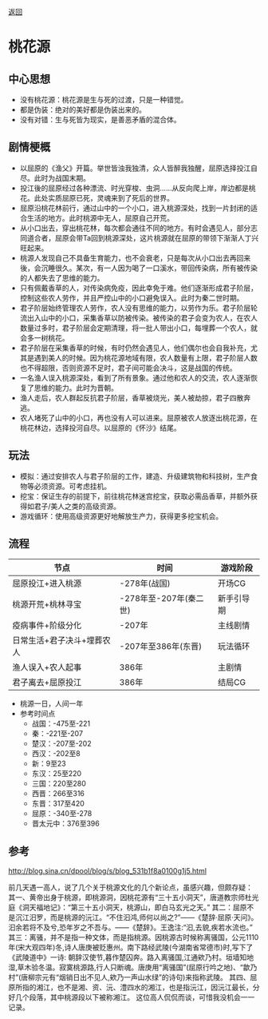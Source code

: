 [返回](README.md)

# 桃花源
## 中心思想
- 没有桃花源：桃花源是生与死的过渡，只是一种错觉。
- 都是伪装：绝对的美好都是伪装出来的。
- 没有对错：生与死皆为现实，是善恶矛盾的混合体。

## 剧情梗概
- 以屈原的《渔父》开篇。举世皆浊我独清，众人皆醉我独醒，屈原选择投江自尽。此时为战国末期。
- 投江後的屈原经过各种漂流、时光穿梭、虫洞……从反向爬上岸，岸边都是桃花。此处实质屈原已死，灵魂来到了死后的世界。
- 屈原沿桃花林前行，通过山中的一个小口，进入桃源深处，找到一片封闭的适合生活的地方。此时桃源中无人，屈原自己开荒。
- 从小口出去，穿出桃花林，每次都会通往不同的地方。有时会遇见人，部分志同道合者，屈原会带Ta回到桃源深处，这片桃源就在屈原的带领下渐渐人丁兴旺起来。
- 桃源人发现自己不具备生育能力，也不会衰老，只是每次从小口出去再回来後，会沉睡很久。某次，有一人因为喝了一口溪水，带回传染病，所有被传染的人都失去了思维的能力。
- 只有佩戴香草的人，对传染病免疫，因此幸免于难。他们逐渐形成君子阶层，控制这些农人劳作，并且严控山中的小口避免误入。此时为秦二世时期。
- 君子阶层始终管理农人劳作，农人没有思维的能力，以劳作为乐。君子阶层轮流出入山中的小口，采集香草以防被传染。被传染的君子会变为农人，在农人数量过多时，君子阶层会定期清理，将一批人带出小口，每埋葬一个农人，就会多一树桃花。
- 君子阶层在采集香草的时候，有时仍然会遇见人，他们偶尔也会自我补充，尤其是遇到美人的时候。因为桃花源地域有限，农人数量有上限，君子阶层人数也不得超限，否则资源不足时，君子间可能会决斗，这是战国的传统。
- 一名渔人误入桃源深处，看到了所有景象。通过他和农人的交流，农人逐渐恢复了思维的能力。此时为晋朝。
- 渔人走后，农人群起反抗君子阶层，香草被烧光，美人被劫掠，君子四散奔逃。
- 农人堵死了山中的小口，再也没有人可以进来。屈原被农人放逐出桃花源，在桃花林边，选择投河自尽。以屈原的《怀沙》结尾。

## 玩法
- 模拟：通过安排农人与君子阶层的工作，建造、升级建筑物和科技树，生产食物等必须资源。可考虑挂机。
- 挖宝：保证生存的前提下，前往桃花林迷宫挖宝，获取必需品香草，并额外获得如君子/美人之类的高级资源。
- 游戏循环：使用高级资源更好地解放生产力，获得更多挖宝机会。

## 流程

节点|时间|游戏阶段
--|--|--
屈原投江+进入桃源|-278年(战国)|开场CG
桃源开荒+桃林寻宝|-278年至-207年(秦二世)|新手引导期
疫病事件+阶级分化|-207年|主线剧情
日常生活+君子决斗+埋葬农人|-207年至386年(东晋)|玩法循环
渔人误入+农人起事|386年|主剧情
君子离去+屈原投江|386年|结局CG

- 桃源一日，人间一年
- 参考时间点
	- 战国：-475至-221
	- 秦：-221至-207
	- 楚汉：-207至-202
	- 西汉：-202至8
	- 新：9至23
	- 东汉：25至220
	- 三国：220至280
	- 西晋：266至316
	- 东晋：317至420
	- 屈原：-340至-278
	- 晋太元中：376至396
	
## 参考
http://blog.sina.cn/dpool/blog/s/blog_531b1f8a0100g1j5.html

前几天遇一高人，说了几个关于桃源文化的几个新论点，虽感兴趣，但颇存疑：
其一、黄帝出身于桃源，即桃源洞，因桃花源有“三十五小洞天”，唐道教宗师杜光庭《洞天福地记》：“第三十五小洞天，桃源山，即白马玄光之天。”
其二：屈原不是沉江汨罗，而是桃源的沅江。“不住汩鸿,师何以尚之?”――《楚辞·屈原·天问》。汩余若将不及兮,恐年岁之不吾与。――《楚辞》。王逸注:“汩,去貌,疾若水流也。”
其三：离骚，并不是指一种文体，而是指桃源。因桃源古时候称离骚国，公元1110年(宋大观四年)冬,诗人唐庚被贬惠州。南下路经武陵(今湖南省常德市)时,写下了《武陵道中》一诗:
朝辞汉使节,暮作楚囚奔。路入离骚国,江通欸乃村。垣墙知地湿,草木验冬温。寂寞桃源路,行人只断魂。唐庚用“离骚国”(屈原行吟之地)、“歙乃村”(唐柳宗元有“烟销日出不见人,欸乃一声山水绿”的诗句)来指称武陵。
其四、屈原所指的湘江，也不是湘、资、沅、澧四水的湘江，也是指沅江，因沅江最长，分好几个段落，其中桃源段以下被称湘江。
这位高人侃侃而谈，可惜我没机会一一记录。